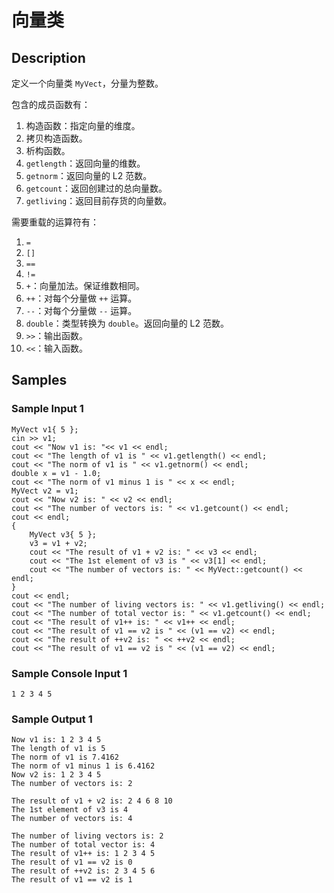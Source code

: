 # 向量类

## Description
定义一个向量类 `MyVect`，分量为整数。

包含的成员函数有：

1. 构造函数：指定向量的维度。
2. 拷贝构造函数。
3. 析构函数。
4. `getlength`：返回向量的维数。
5. `getnorm`：返回向量的 L2 范数。
6. `getcount`：返回创建过的总向量数。
7. `getliving`：返回目前存货的向量数。

需要重载的运算符有：

1. `=`
2. `[]`
3. `==`
4. `!=`
5. `+`：向量加法。保证维数相同。
6. `++`：对每个分量做 `++` 运算。
7. `--`：对每个分量做 `--` 运算。
8. `double`：类型转换为 `double`。返回向量的 L2 范数。
9. `>>`：输出函数。
10. `<<`：输入函数。

## Samples
### Sample Input 1
```
MyVect v1{ 5 };
cin >> v1;
cout << "Now v1 is: "<< v1 << endl;
cout << "The length of v1 is " << v1.getlength() << endl;
cout << "The norm of v1 is " << v1.getnorm() << endl;
double x = v1 - 1.0;
cout << "The norm of v1 minus 1 is " << x << endl;
MyVect v2 = v1;
cout << "Now v2 is: " << v2 << endl;
cout << "The number of vectors is: " << v1.getcount() << endl;
cout << endl;
{
    MyVect v3{ 5 };
    v3 = v1 + v2;
    cout << "The result of v1 + v2 is: " << v3 << endl;
    cout << "The 1st element of v3 is " << v3[1] << endl;
    cout << "The number of vectors is: " << MyVect::getcount() << endl;
}
cout << endl;
cout << "The number of living vectors is: " << v1.getliving() << endl;
cout << "The number of total vector is: " << v1.getcount() << endl;
cout << "The result of v1++ is: " << v1++ << endl;
cout << "The result of v1 == v2 is " << (v1 == v2) << endl;
cout << "The result of ++v2 is: " << ++v2 << endl;
cout << "The result of v1 == v2 is " << (v1 == v2) << endl;
```

### Sample Console Input 1
```
1 2 3 4 5
```

### Sample Output 1
```
Now v1 is: 1 2 3 4 5
The length of v1 is 5
The norm of v1 is 7.4162
The norm of v1 minus 1 is 6.4162
Now v2 is: 1 2 3 4 5
The number of vectors is: 2

The result of v1 + v2 is: 2 4 6 8 10
The 1st element of v3 is 4
The number of vectors is: 4

The number of living vectors is: 2
The number of total vector is: 4
The result of v1++ is: 1 2 3 4 5
The result of v1 == v2 is 0
The result of ++v2 is: 2 3 4 5 6
The result of v1 == v2 is 1
```